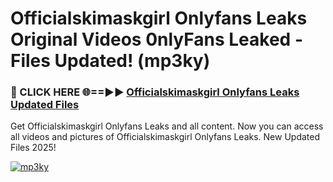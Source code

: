 # Officialskimaskgirl Onlyfans Leaks Original Videos 0nlyFans Leaked - Files Updated! (mp3ky)

<h3>🔴 CLICK HERE 🌐==►► <a href="https://tinyurl.com/2wckxsce" rel="nofollow">Officialskimaskgirl Onlyfans Leaks Updated Files</a></h3>

Get Officialskimaskgirl Onlyfans Leaks and all content. Now you can access all videos and pictures of Officialskimaskgirl Onlyfans Leaks. New Updated Files 2025!

[![mp3ky](https://i.imgur.com/AFduVYN.gif)](https://tinyurl.com/2wckxsce)
